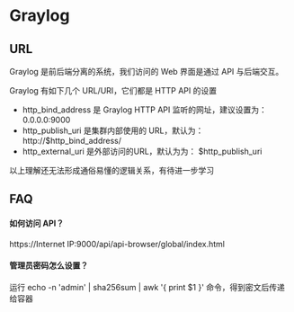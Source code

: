 # Graylog

## URL

Graylog 是前后端分离的系统，我们访问的 Web 界面是通过 API 与后端交互。

Graylog 有如下几个 URL/URI，它们都是 HTTP API 的设置

* http_bind_address 是 Graylog HTTP API 监听的网址，建议设置为：0.0.0.0:9000
* http_publish_uri 是集群内部使用的 URL，默认为：http://$http_bind_address/
* http_external_uri 是外部访问的URL，默认为为： $http_publish_uri

以上理解还无法形成通俗易懂的逻辑关系，有待进一步学习

## FAQ

#### 如何访问 API？

https://Internet IP:9000/api/api-browser/global/index.html

#### 管理员密码怎么设置？
运行 echo -n 'admin' | sha256sum | awk '{ print $1 }' 命令，得到密文后传递给容器
